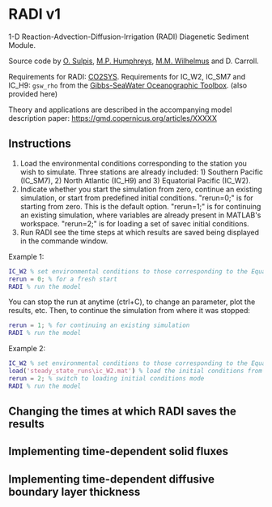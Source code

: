 # RADI v1

1-D Reaction-Advection-Diffusion-Irrigation (RADI) Diagenetic Sediment Module.

Source code by [O. Sulpis](https://deep-c.xyz/), [M.P. Humphreys](https://mvdh.xyz), [M.M. Wilhelmus](https://wilhelmusmtz.github.io/) and D. Carroll. 

Requirements for RADI: [CO2SYS](https://github.com/jamesorr/CO2SYS-MATLAB/blob/master/src/CO2SYS.m).
Requirements for IC_W2, IC_SM7 and IC_H9: `gsw_rho` from the [Gibbs-SeaWater Oceanographic Toolbox](http://www.teos-10.org/software.htm).
(also provided here)

Theory and applications are described in the accompanying model description paper: 
https://gmd.copernicus.org/articles/XXXXX


## Instructions

1) Load the environmental conditions corresponding to the station you wish to simulate. 
Three stations are already included: 1) Southern Pacific (IC_SM7), 2) North Atlantic (IC_H9) and 3) Equatorial Pacific (IC_W2). 
2) Indicate whether you start the simulation from zero, continue an existing simulation, or start from predefined initial conditions.
"rerun=0;" is for starting from zero. This is the default option. 
"rerun=1;" is for continuing an existing simulation, where variables are already present in MATLAB's workspace.
"rerun=2;" is for loading a set of savec initial conditions.
3) Run RADI see the time steps at which results are saved being displayed in the commande window. 

Example 1:
```matlab
IC_W2 % set environmental conditions to those corresponding to the Equatorial Pacific station "W2"
rerun = 0; % for a fresh start
RADI % run the model
```
You can stop the run at anytime (ctrl+C), to change an parameter, plot the results, etc. Then, to continue the simulation from where it was stopped:
```matlab
rerun = 1; % for continuing an existing simulation 
RADI % run the model
```

Example 2:
```matlab
IC_W2 % set environmental conditions to those corresponding to the Equatorial Pacific station "W2"
load('steady_state_runs\ic_W2.mat') % load the initial conditions from a steady-state run at the W2 station
rerun = 2; % switch to loading initial conditions mode
RADI % run the model
```

## Changing the times at which RADI saves the results




## Implementing time-dependent solid fluxes



## Implementing time-dependent diffusive boundary layer thickness



